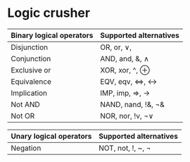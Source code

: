# **Logic crusher**

| Binary logical operators | Supported alternatives |
|----------|----------|
| Disjunction | OR, or, ∨, |, || |
| Conjunction |  AND, and, &, ∧ |
| Exclusive or |  XOR, xor, ^, ⊕ |
| Equivalence | EQV, eqv, <=>, ↔ |
| Implication | IMP, imp, =>, → |
| Not AND | NAND, nand, !&, ¬& |
| Not OR | NOR, nor, !v, ¬∨ |

| Unary logical operators | Supported alternatives |
|----------|----------|
| Negation | NOT, not, !, ~, ¬ |
